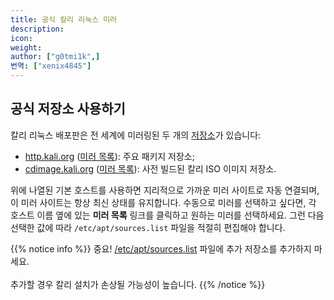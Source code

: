 ```yaml
---
title: 공식 칼리 리눅스 미러
description:
icon:
weight:
author: ["g0tmi1k",]
번역: ["xenix4845"]
---
```


## 공식 저장소 사용하기

칼리 리눅스 배포판은 전 세계에 미러링된 두 개의 [저장소](/docs/general-use/kali-linux-sources-list-repositories/)가 있습니다:

- [http.kali.org](http://http.kali.org/) ([미러 목록](http://http.kali.org/README?mirrorlist)): 주요 패키지 저장소;
- [cdimage.kali.org](http://cdimage.kali.org/) ([미러 목록](http://cdimage.kali.org/README?mirrorlist)): 사전 빌드된 칼리 ISO 이미지 저장소.

위에 나열된 기본 호스트를 사용하면 지리적으로 가까운 미러 사이트로 자동 연결되며, 이 미러 사이트는 항상 최신 상태를 유지합니다. 수동으로 미러를 선택하고 싶다면, 각 호스트 이름 옆에 있는 **미러 목록** 링크를 클릭하고 원하는 미러를 선택하세요. 그런 다음 선택한 값에 따라 `/etc/apt/sources.list` 파일을 적절히 편집해야 합니다.

{{% notice info %}}
중요! <a href="/docs/general-use/kali-linux-sources-list-repositories/"/>/etc/apt/sources.list</a> 파일에 추가 저장소를 추가하지 마세요.<br />
<br />
추가할 경우 칼리 설치가 손상될 가능성이 높습니다.
{{% /notice %}}
